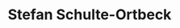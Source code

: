 ---
avatar: /images/people/stefan.jpg
avatar_small: /images/people/stefan_small.jpg
bio: null
homepage: null
instagram: null
linkedin: null
title: Stefan Schulte-Ortbeck
twitter: null
type: guest
username: stefan
youtube: null
---
